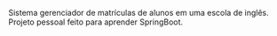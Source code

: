 Sistema gerenciador de matrículas de alunos em uma escola de inglês.
Projeto pessoal feito para aprender SpringBoot.
